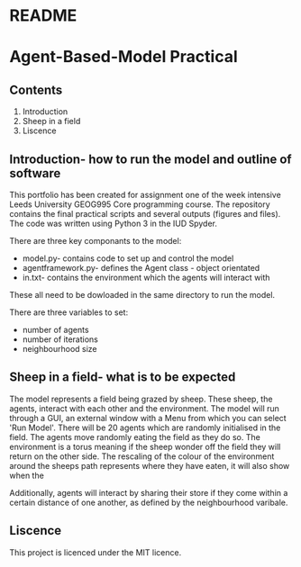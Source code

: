 # README
# Agent-Based-Model Practical

## Contents
1. Introduction
3. Sheep in a field
4. Liscence

## Introduction- how to run the model and outline of software
This portfolio has been created for assignment one of the week intensive Leeds University GEOG995 Core programming course. 
The repository contains the final practical scripts and several outputs (figures and files). The code was written using Python 3 in the IUD Spyder. 

There are three key componants to the model:
* model.py- contains code to set up and control the model
* agentframework.py- defines the Agent class - object orientated
* in.txt- contains the environment which the agents will interact with    

These all need to be dowloaded in the same directory to run the model.

There are three variables to set: 
* number of agents
* number of iterations
* neighbourhood size

## Sheep in a field- what is to be expected
The model represents a field being grazed by sheep. These sheep, the agents, interact with each other and the environment. 
The model will  run through a GUI, an external window with a Menu from which you can select 'Run Model'.
There will be 20 agents which are randomly initialised in the field. The agents move randomly eating the field as they do so. The environment is a torus meaning if the sheep wonder off the field they will return on the other side.
The rescaling of the colour of the environment around the sheeps path represents where they have eaten, it will also show when the

Additionally, agents will interact by sharing their store if they come within a certain distance of one another, as defined by the neighbourhood varibale.  

## Liscence 
This project is licenced under the MIT licence. 
